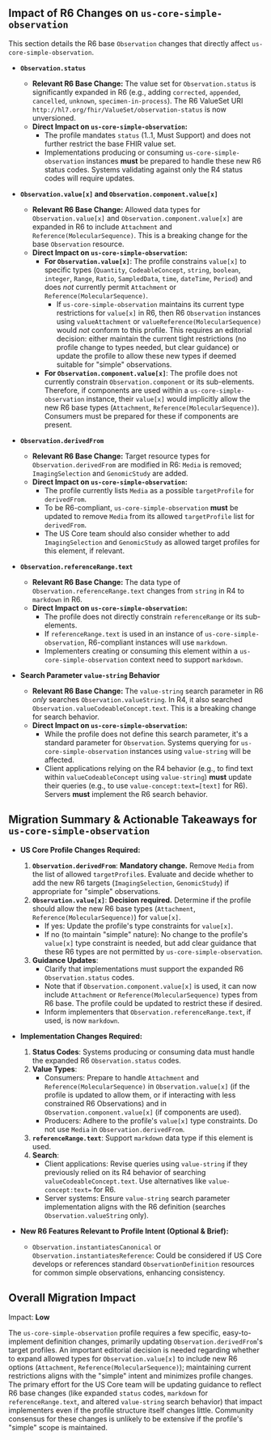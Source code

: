 ## Impact of R6 Changes on `us-core-simple-observation`

This section details the R6 base `Observation` changes that directly affect `us-core-simple-observation`.

*   **`Observation.status`**
    *   **Relevant R6 Base Change:** The value set for `Observation.status` is significantly expanded in R6 (e.g., adding `corrected`, `appended`, `cancelled`, `unknown`, `specimen-in-process`). The R6 ValueSet URI `http://hl7.org/fhir/ValueSet/observation-status` is now unversioned.
    *   **Direct Impact on `us-core-simple-observation`:**
        *   The profile mandates `status` (1..1, Must Support) and does not further restrict the base FHIR value set.
        *   Implementations producing or consuming `us-core-simple-observation` instances **must** be prepared to handle these new R6 status codes. Systems validating against only the R4 status codes will require updates.

*   **`Observation.value[x]` and `Observation.component.value[x]`**
    *   **Relevant R6 Base Change:** Allowed data types for `Observation.value[x]` and `Observation.component.value[x]` are expanded in R6 to include `Attachment` and `Reference(MolecularSequence)`. This is a breaking change for the base `Observation` resource.
    *   **Direct Impact on `us-core-simple-observation`:**
        *   **For `Observation.value[x]`**: The profile constrains `value[x]` to specific types (`Quantity`, `CodeableConcept`, `string`, `boolean`, `integer`, `Range`, `Ratio`, `SampledData`, `time`, `dateTime`, `Period`) and does *not* currently permit `Attachment` or `Reference(MolecularSequence)`.
            *   If `us-core-simple-observation` maintains its current type restrictions for `value[x]` in R6, then R6 `Observation` instances using `valueAttachment` or `valueReference(MolecularSequence)` would *not* conform to this profile. This requires an editorial decision: either maintain the current tight restrictions (no profile change to types needed, but clear guidance) or update the profile to allow these new types if deemed suitable for "simple" observations.
        *   **For `Observation.component.value[x]`**: The profile does not currently constrain `Observation.component` or its sub-elements. Therefore, if components are used within a `us-core-simple-observation` instance, their `value[x]` would implicitly allow the new R6 base types (`Attachment`, `Reference(MolecularSequence)`). Consumers must be prepared for these if components are present.

*   **`Observation.derivedFrom`**
    *   **Relevant R6 Base Change:** Target resource types for `Observation.derivedFrom` are modified in R6: `Media` is removed; `ImagingSelection` and `GenomicStudy` are added.
    *   **Direct Impact on `us-core-simple-observation`:**
        *   The profile currently lists `Media` as a possible `targetProfile` for `derivedFrom`.
        *   To be R6-compliant, `us-core-simple-observation` **must** be updated to remove `Media` from its allowed `targetProfile` list for `derivedFrom`.
        *   The US Core team should also consider whether to add `ImagingSelection` and `GenomicStudy` as allowed target profiles for this element, if relevant.

*   **`Observation.referenceRange.text`**
    *   **Relevant R6 Base Change:** The data type of `Observation.referenceRange.text` changes from `string` in R4 to `markdown` in R6.
    *   **Direct Impact on `us-core-simple-observation`:**
        *   The profile does not directly constrain `referenceRange` or its sub-elements.
        *   If `referenceRange.text` is used in an instance of `us-core-simple-observation`, R6-compliant instances will use `markdown`.
        *   Implementers creating or consuming this element within a `us-core-simple-observation` context need to support `markdown`.

*   **Search Parameter `value-string` Behavior**
    *   **Relevant R6 Base Change:** The `value-string` search parameter in R6 *only* searches `Observation.valueString`. In R4, it also searched `Observation.valueCodeableConcept.text`. This is a breaking change for search behavior.
    *   **Direct Impact on `us-core-simple-observation`:**
        *   While the profile does not define this search parameter, it's a standard parameter for `Observation`. Systems querying for `us-core-simple-observation` instances using `value-string` will be affected.
        *   Client applications relying on the R4 behavior (e.g., to find text within `valueCodeableConcept` using `value-string`) **must** update their queries (e.g., to use `value-concept:text=[text]` for R6). Servers **must** implement the R6 search behavior.

## Migration Summary & Actionable Takeaways for `us-core-simple-observation`

*   **US Core Profile Changes Required:**
    1.  **`Observation.derivedFrom`**: **Mandatory change.** Remove `Media` from the list of allowed `targetProfile`s. Evaluate and decide whether to add the new R6 targets (`ImagingSelection`, `GenomicStudy`) if appropriate for "simple" observations.
    2.  **`Observation.value[x]`**: **Decision required.** Determine if the profile should allow the new R6 base types (`Attachment`, `Reference(MolecularSequence)`) for `value[x]`.
        *   If yes: Update the profile's type constraints for `value[x]`.
        *   If no (to maintain "simple" nature): No change to the profile's `value[x]` type constraint is needed, but add clear guidance that these R6 types are not permitted by `us-core-simple-observation`.
    3.  **Guidance Updates**:
        *   Clarify that implementations must support the expanded R6 `Observation.status` codes.
        *   Note that if `Observation.component.value[x]` is used, it can now include `Attachment` or `Reference(MolecularSequence)` types from R6 base. The profile could be updated to restrict these if desired.
        *   Inform implementers that `Observation.referenceRange.text`, if used, is now `markdown`.

*   **Implementation Changes Required:**
    1.  **Status Codes**: Systems producing or consuming data must handle the expanded R6 `Observation.status` codes.
    2.  **Value Types**:
        *   Consumers: Prepare to handle `Attachment` and `Reference(MolecularSequence)` in `Observation.value[x]` (if the profile is updated to allow them, or if interacting with less constrained R6 Observations) and in `Observation.component.value[x]` (if components are used).
        *   Producers: Adhere to the profile's `value[x]` type constraints. Do not use `Media` in `Observation.derivedFrom`.
    3.  **`referenceRange.text`**: Support `markdown` data type if this element is used.
    4.  **Search**:
        *   Client applications: Revise queries using `value-string` if they previously relied on its R4 behavior of searching `valueCodeableConcept.text`. Use alternatives like `value-concept:text=` for R6.
        *   Server systems: Ensure `value-string` search parameter implementation aligns with the R6 definition (searches `Observation.valueString` only).

*   **New R6 Features Relevant to Profile Intent (Optional & Brief):**
    *   `Observation.instantiatesCanonical` or `Observation.instantiatesReference`: Could be considered if US Core develops or references standard `ObservationDefinition` resources for common simple observations, enhancing consistency.

## Overall Migration Impact

Impact: **Low**

The `us-core-simple-observation` profile requires a few specific, easy-to-implement definition changes, primarily updating `Observation.derivedFrom`'s target profiles. An important editorial decision is needed regarding whether to expand allowed types for `Observation.value[x]` to include new R6 options (`Attachment`, `Reference(MolecularSequence)`); maintaining current restrictions aligns with the "simple" intent and minimizes profile changes. The primary effort for the US Core team will be updating guidance to reflect R6 base changes (like expanded `status` codes, `markdown` for `referenceRange.text`, and altered `value-string` search behavior) that impact implementers even if the profile structure itself changes little. Community consensus for these changes is unlikely to be extensive if the profile's "simple" scope is maintained.